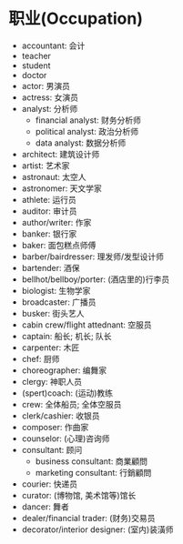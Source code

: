 # 职业(Occupation)

- accountant: 会计
- teacher
- student
- doctor
- actor: 男演员
- actress: 女演员
- analyst: 分析师
  - financial analyst: 财务分析师
  - political analyst: 政治分析师
  - data analyst: 数据分析师
- architect: 建筑设计师
- artist: 艺术家
- astronaut: 太空人
- astronomer: 天文学家
- athlete: 运行员
- auditor: 审计员
- author/writer: 作家
- banker: 银行家
- baker: 面包糕点师傅
- barber/bairdresser: 理发师/发型设计师
- bartender: 酒保
- bellhot/bellboy/porter: (酒店里的)行李员
- biologist: 生物学家
- broadcaster: 广播员
- busker: 街头艺人
- cabin crew/flight attednant: 空服员
- captain: 船长; 机长; 队长
- carpenter: 木匠
- chef: 厨师
- choreographer: 编舞家
- clergy: 神职人员
- (spert)coach: (运动)教练
- crew: 全体船员; 全体空服员
- clerk/cashier: 收银员
- composer: 作曲家
- counselor: (心理)咨询师
- consultant: 顾问
  - business consultant: 商業顧問
  - marketing consultant: 行銷顧問
- courier: 快递员
- curator: (博物馆, 美术馆等)馆长
- dancer: 舞者
- dealer/financial trader: (财务)交易员
- decorator/interior designer: (室内)装潢师